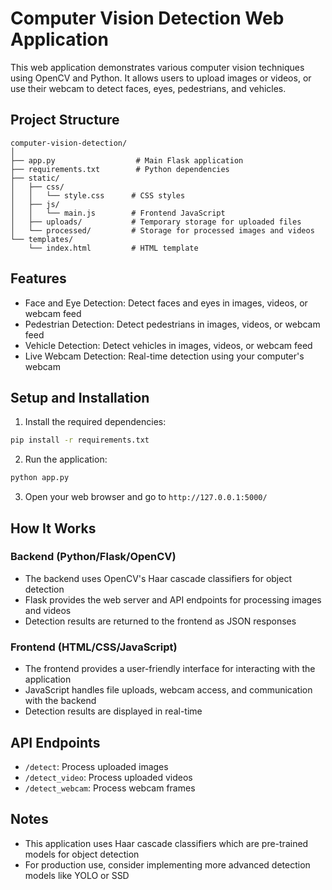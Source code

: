 # Computer Vision Detection Web Application

This web application demonstrates various computer vision techniques using OpenCV and Python. It allows users to upload images or videos, or use their webcam to detect faces, eyes, pedestrians, and vehicles.

## Project Structure

```
computer-vision-detection/
│
├── app.py                  # Main Flask application
├── requirements.txt        # Python dependencies
├── static/
│   ├── css/
│   │   └── style.css      # CSS styles
│   ├── js/
│   │   └── main.js        # Frontend JavaScript
│   ├── uploads/           # Temporary storage for uploaded files
│   └── processed/         # Storage for processed images and videos
└── templates/
    └── index.html         # HTML template
```

## Features

- Face and Eye Detection: Detect faces and eyes in images, videos, or webcam feed
- Pedestrian Detection: Detect pedestrians in images, videos, or webcam feed
- Vehicle Detection: Detect vehicles in images, videos, or webcam feed
- Live Webcam Detection: Real-time detection using your computer's webcam

## Setup and Installation

1. Install the required dependencies:

```bash
pip install -r requirements.txt
```

2. Run the application:

```bash
python app.py
```

3. Open your web browser and go to `http://127.0.0.1:5000/`

## How It Works

### Backend (Python/Flask/OpenCV)

- The backend uses OpenCV's Haar cascade classifiers for object detection
- Flask provides the web server and API endpoints for processing images and videos
- Detection results are returned to the frontend as JSON responses

### Frontend (HTML/CSS/JavaScript)

- The frontend provides a user-friendly interface for interacting with the application
- JavaScript handles file uploads, webcam access, and communication with the backend
- Detection results are displayed in real-time

## API Endpoints

- `/detect`: Process uploaded images
- `/detect_video`: Process uploaded videos
- `/detect_webcam`: Process webcam frames

## Notes

- This application uses Haar cascade classifiers which are pre-trained models for object detection
- For production use, consider implementing more advanced detection models like YOLO or SSD
